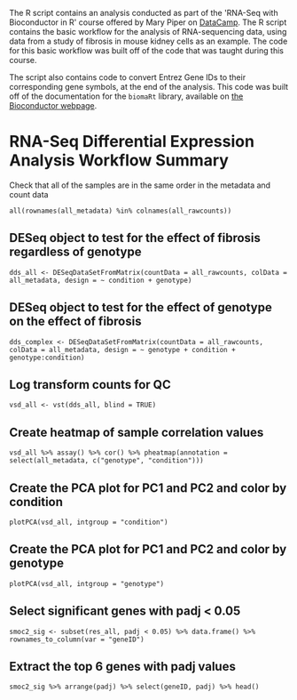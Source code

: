 The R script contains an analysis conducted as part of the 'RNA-Seq with Bioconductor in R' course offered by Mary Piper on [DataCamp](https://www.datacamp.com/courses/rna-seq-with-bioconductor-in-r). The R script contains the basic workflow for the analysis of RNA-sequencing data, using data from a study of fibrosis in mouse kidney cells as an example. The code for this basic workflow was built off of the code that was taught during this course.

The script also contains code to convert Entrez Gene IDs to their corresponding gene symbols, at the end of the analysis. This code was built off of the documentation for the `biomaRt` library, available on [the Bioconductor webpage](https://bioconductor.org/packages/release/bioc/vignettes/biomaRt/inst/doc/accessing_ensembl.html).


# RNA-Seq Differential Expression Analysis Workflow Summary

Check that all of the samples are in the same order in the metadata and count data

`all(rownames(all_metadata) %in% colnames(all_rawcounts))`

## DESeq object to test for the effect of fibrosis regardless of genotype

`dds_all <- DESeqDataSetFromMatrix(countData = all_rawcounts, colData = all_metadata, design = ~ condition + genotype)`

## DESeq object to test for the effect of genotype on the effect of fibrosis

`dds_complex <- DESeqDataSetFromMatrix(countData = all_rawcounts, colData = all_metadata, design = ~ genotype + condition + genotype:condition)`

## Log transform counts for QC

`vsd_all <- vst(dds_all, blind = TRUE)`

## Create heatmap of sample correlation values

`vsd_all %>% assay() %>% cor() %>% pheatmap(annotation = select(all_metadata, c("genotype", "condition")))`

## Create the PCA plot for PC1 and PC2 and color by condition

`plotPCA(vsd_all, intgroup = "condition")`

## Create the PCA plot for PC1 and PC2 and color by genotype

`plotPCA(vsd_all, intgroup = "genotype")`

## Select significant genes with padj < 0.05

`smoc2_sig <- subset(res_all, padj < 0.05) %>% data.frame() %>% rownames_to_column(var = "geneID")`

## Extract the top 6 genes with padj values

`smoc2_sig %>% arrange(padj) %>% select(geneID, padj) %>% head()`
